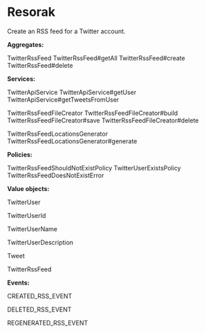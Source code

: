 # Resorak

Create an RSS feed for a Twitter account.

**Aggregates:**

TwitterRssFeed
TwitterRssFeed#getAll
TwitterRssFeed#create
TwitterRssFeed#delete

**Services:**

TwitterApiService
TwitterApiService#getUser
TwitterApiService#getTweetsFromUser

TwitterRssFeedFileCreator
TwitterRssFeedFileCreator#build
TwitterRssFeedFileCreator#save
TwitterRssFeedFileCreator#delete

TwitterRssFeedLocationsGenerator
TwitterRssFeedLocationsGenerator#generate

**Policies:**

TwitterRssFeedShouldNotExistPolicy
TwitterUserExistsPolicy
TwitterRssFeedDoesNotExistError

**Value objects:**

TwitterUser

TwitterUserId

TwitterUserName

TwitterUserDescription

Tweet

TwitterRssFeed

**Events:**

CREATED_RSS_EVENT

DELETED_RSS_EVENT

REGENERATED_RSS_EVENT
